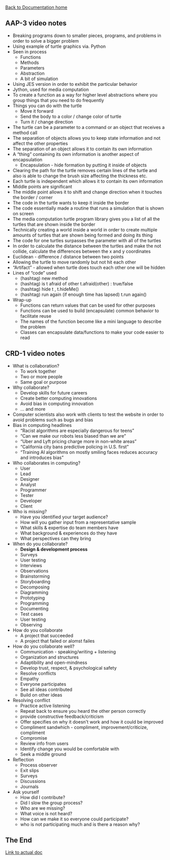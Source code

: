 [Back to Documentation home](../DOPHOME)

## AAP-3 video notes

* Breaking programs down to smaller pieces, programs, and problems in order to solve a bigger problem
* Using example of turtle graphics via. Python
* Seen in process
  * Functions
  * Methods
  * Parameters
  * Abstraction
  * A bit of simulation
* Using JES version in order to exhibit the particular behavior
* Jython, used for media computation
* To create a function as a way for higher level abstractions where you group things that you need to do frequently 
* Things you can do with the turtle
  * Move it forward
  * Send the body to a color / change color of turtle
  * Turn it / change direction
* The turtle can be a parameter to a command or an object that receives a method call
* The separation of objects allows you to keep state information and not affect the other properties 
* The separation of an object allows it to contain its own information
* A “thing” containing its own information is another aspect of encapsulation
  * Encapsulation - hide formation by putting it inside of objects
* Clearing the path for the turtle removes certain lines of the turtle and also is able to change the brush size affecting the thickness etc.
* Each turtle is independent which allows it to contain its own information
* Middle points are significant
* The middle point allows it to shift and change direction when it touches the border / corner
* The code in the turtle wants to keep it inside the border
* The code essentially made a routine that runs a simulation that is shown on screen
* The media computation turtle program library gives you a list of all the turtles that are shown inside the border
* Technically creating a world inside a world in order to create multiple amounts of turtles that are shown being formed and doing its thing
* The code for one turtles surpasses the parameter with all of the turtles
* In order to calculate the distance between the turtles and make the not collide, calculate the differences between the x and y coordinates
* Euclidean - difference / distance between two points
* Allowing the turtle to move randomly but not hit each other
* “Artifact” - allowed when turtle does touch each other one will be hidden
* Lines of “code” used
  * (hashtag) new method
  * (hashtag) is t afraid of other t.afraid(other) : true/false
  * (hashtag) hide t , t.hideMe()
  * (hashtag) run again (if enough time has lapsed) t.run again()
* Wrap-up
  * Functions can return values that can be used for other purposes
  * Functions can be used to build (encapsulate) common behavior to facilitate reuse
  * The names of the function become like a mini language to describe the problem
  * Classes can encapsulate data/functions to make your code easier to read

## CRD-1 video notes

* What is collaboration?
  * To work together 
  * Two or more people
  * Same goal or purpose
* Why collaborate?
  * Develop skills for future careers
  * Create better computing innovations
  * Avoid bias in computing innovation
  * ... and more
* Computer scientists also work with clients to test the website in order to avoid problems such as bugs and bias
* Bias in computing headlines
  * “Racist algorithms are especially dangerous for teens”
  * “Can we make our robots less biased than we are”
  * “Uber and Lyft pricing charge more in non-white areas”
  * “California city bans predictive policing in U.S. first”
  * “Training AI algorithms on mostly smiling faces reduces accuracy and introduces bias”
* Who collaborates in computing?
  * User
  * Lead
  * Designer
  * Analyst
  * Programmer
  * Tester
  * Developer
  * Client
* Who is missing? 
  * Have you identified your target audience?
  * How will you gather input from a representative sample
  * What skills & expertise do team members have 
  * What background & experiences do they have
  * What perspectives can they bring
* When do you collaborate?
  * **Design & development process**
  * Surveys
  * User testing
  * Interviews
  * Observations
  * Brainstorming
  * Storyboarding
  * Decomposing
  * Diagramming
  * Prototyping
  * Programming
  * Documenting
  * Test cases
  * User testing
  * Observing
* How do you collaborate
  * A project that succeeded
  * A project that failed or alomst failes
* How do you collaborate well?
  * Communication - speaking/writing + listening
  * Organization and structures
  * Adaptibility and open-mindness
  * Develop trust, respect, & psychological safety
  * Resolve conflicts
  * Empathy
  * Everyone participates
  * See all ideas contributed
  * Build on other ideas
* Resolving conflict
  * Practice active listening
  * Repeat back to ensure you heard the other person correctly
  * provide constructive feedback/criticism
  * Offer specifies on why it doesn't work and how it could be improved
  * Compliment sandwhich - compliment, improvement/criticize, compliment
  * Compromise
  * Review info from users
  * Identify change you would be comfortable with
  * Seek a middle ground
* Reflection
  * Process observer
  * Exit slips
  * Surveys
  * Discussions
  * Journals
* Ask yourself
  * How did I contribute?
  * Did I slow the group process?
  * Who are we missing?
  * What voice is not heard?
  * How can we make it so everyone could participate?
  * who is not participating much and is there a reason why?

## The End
[Link to actual doc](https://docs.google.com/document/d/1Ah2fPamG2fuN0Uw9qswLcu54lA1GPoG3_qT6CF3b-N0/edit)
